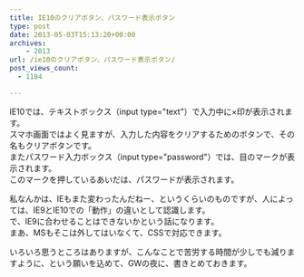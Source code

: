 ```yaml
---
title: IE10のクリアボタン、パスワード表示ボタン
type: post
date: 2013-05-03T15:13:20+00:00
archives:
    - 2013
url: /ie10のクリアボタン、パスワード表示ボタン/
post_views_count:
  - 1184

---
```

IE10では、テキストボックス（input type="text"）で入力中に×印が表示されます。  
スマホ画面ではよく見ますが、入力した内容をクリアするためのボタンで、その名もクリアボタンです。  
またパスワード入力ボックス（input type="password"）では、目のマークが表示されます。  
このマークを押しているあいだは、パスワードが表示されます。

私なんかは、IEもまた変わったんだねー、というくらいのものですが、人によっては、IE9とIE10での「動作」の違いとして認識します。  
で、IE9に合わせることはできないかという話になります。  
まあ、MSもそこは外してはいなくて、CSSで対応できます。  
<style type="text/css">  
input::-ms-clear  
{  
&#160;&#160;&#160; visibility:hidden  
}  
input::-ms-reveal  
{  
&#160;&#160;&#160; visibility:hidden  
}  
</style>

いろいろ思うところはありますが、こんなことで苦労する時間が少しでも減りますように、という願いを込めて、GWの夜に、書きとめておきます。